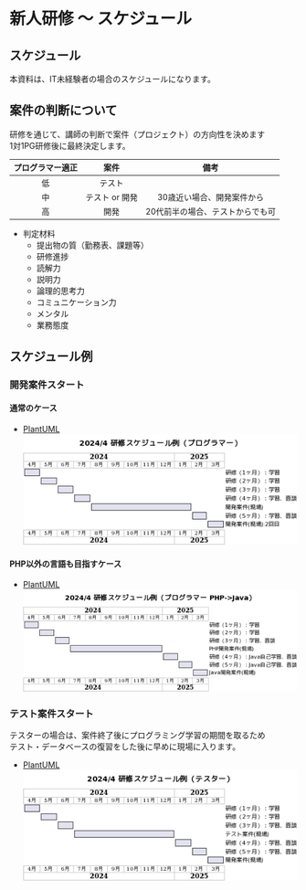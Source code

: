 # 新人研修 〜 スケジュール

## スケジュール

本資料は、IT未経験者の場合のスケジュールになります。  

## 案件の判断について

研修を通じて、講師の判断で案件（プロジェクト）の方向性を決めます  
1対1PG研修後に最終決定します。

| プログラマー適正 | 案件 | 備考 |
| :---: | :---: | :---: |
| 低 | テスト |  |
| 中 | テスト or 開発 | 30歳近い場合、開発案件から |
| 高 | 開発 | 20代前半の場合、テストからでも可 |

- 判定材料
  - 提出物の質（勤務表、課題等）
  - 研修進捗
  - 読解力
  - 説明力
  - 論理的思考力
  - コミュニケーション力
  - メンタル
  - 業務態度

## スケジュール例

### 開発案件スタート

#### 通常のケース

- [PlantUML](https://www.plantuml.com/plantuml/umla/bPDFIpf1683lyodc-FiT8bsrefCVe4Ftw33fiAwCix4x7hhLpY73Gn1Hb2KM58Ge1I7zMVJ3lEhcoQ_GvB8m6386UzfzdlVPTzd9-u9umYPS2CG8jwl4fhXCqBxdSE4N2AEuud9HOWTeY-nHXbsE6V45BhYiMk6Oy2Bs7BiaC66EpMaH8U48PLafAxkQnL7hV3ZeGl0EmGi4Ro0VG8OWsyD-VHhMG5w2x43m3F89P5CzceOd26rxRfaM19wzcpyRjP9ILnhjnFEKcWRP6z_K53yDhqUTnsXmjljtWV9YWkT-S8st387OC0bQO6qka344OiCaQ87rkK3sDm-7HvFR-w_sSLBIrALDBRaH9oSNzUZgOtnN6txs_aMd_L7hzRzUICW5O39GVL1hReUSUGTTNThKafd5EsnQeqOpQdIJacOO12qG_uXvTMDspBu1)  
  ![202404-schedule-pg](./images/202404-schedule-pg.png)  

#### PHP以外の言語も目指すケース  

- [PlantUML](https://www.plantuml.com/plantuml/umla/bPDFIpf16CVlyohc-FiT95tNkeN7Y0xUeyEaoxgopiRk67IhdOE6Xo2YA2eiA2Wn4iB-jEYBUTJLas-XMMLWC5XQsDFEv_ldUOR9Uuoup2IKCMGJQjQ8QU0AGNkkHPbN9BQ1gmvbPVi0RP5TmyOEnJRn62uwTgrACQ4bx5fccM5YMoOrIWWnYmcLbjRq5Hs7hRFXu0NyJ_2xu7y0Vm0U06yF-yrPq01-0Rm3_Ylm9-2tuWWNDWgfzKsoJsR1CK85rwaOHORdBRsvQIejlWpQNZWBampmtlYw8VXPS3NgF8Q3qvta0eEM99wBS8NNuWEaGXN41wmk1MH_yt1uDBsvdxJhCacH_bMfHguj8iLsf-VDyF9hVDSOVlV-XIVzKUljln8YuHXMsaPJBqsYgtsYMvpKdqVltPYPf4bY3xM6jbGZbxI6D54zajV8Bcf4SEoM5Je6Lepr2CsB7_E7-WC0)  
  ![202404-schedule-java](./images/202404-schedule-java.png)  

### テスト案件スタート

テスターの場合は、案件終了後にプログラミング学習の期間を取るため  
テスト・データベースの復習をした後に早めに現場に入ります。  

- [PlantUML](https://www.plantuml.com/plantuml/umla/bPFFIiCm783lUOeSzI1kNQVNFO07x-8XRg7ho59fiuCtRK0hEmWYWg8m1RqC1K66VyhwCEbMT-ehcBK6GgLIeQVq-tvVVu6sF8PSPY7A6228MWDaOTX3OD-rAVFQY63OToZhaWEmXVOmWGw517aCjXqow5E8Q0UwjjLb417RehW30BEPj8oQOQwRC1bTnD6pyD-5_oByDy4V10y57yVJOHe6WXzdho9vc8Qd06oxJW-t6So-oik6hDNaKmSx-IGfrGMVp6y2oQVXzUpfCOdET_ylODfHU7E9QxpnTq0PHQ4yi548D7xpul1eSNl_DJxHIqgjQEh9pJpvSy4ycDy5yUTa9JcRpaQlgogYm-Mi6hlSkh29MN4JfLOqzQHHI3Qh9PLQC2ib6tboSJbChZvARqwH9Q0-qCm6jkH9zgTz0m00)  
  ![202404-schedule-test](./images/202404-schedule-test.png)  
